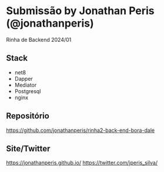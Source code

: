 ﻿# Submissão by Jonathan Peris (@jonathanperis)

Rinha de Backend 2024/01

## Stack

- net8
- Dapper
- Mediator
- Postgresql
- nginx

## Repositório

https://github.com/jonathanperis/rinha2-back-end-bora-dale

## Site/Twitter

https://jonathanperis.github.io/
https://twitter.com/jperis_silva/